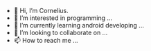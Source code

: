 - 👋 Hi, I’m Cornelius.
- 👀 I’m interested in programming ...
- 🌱 I’m currently learning android developing ...
- 💞️ I’m looking to collaborate on ...
- 📫 How to reach me ...

<!---
shuvoedward/shuvoedward is a ✨ special ✨ repository because its `README.md` (this file) appears on your GitHub profile.
You can click the Preview link to take a look at your changes.
--->
